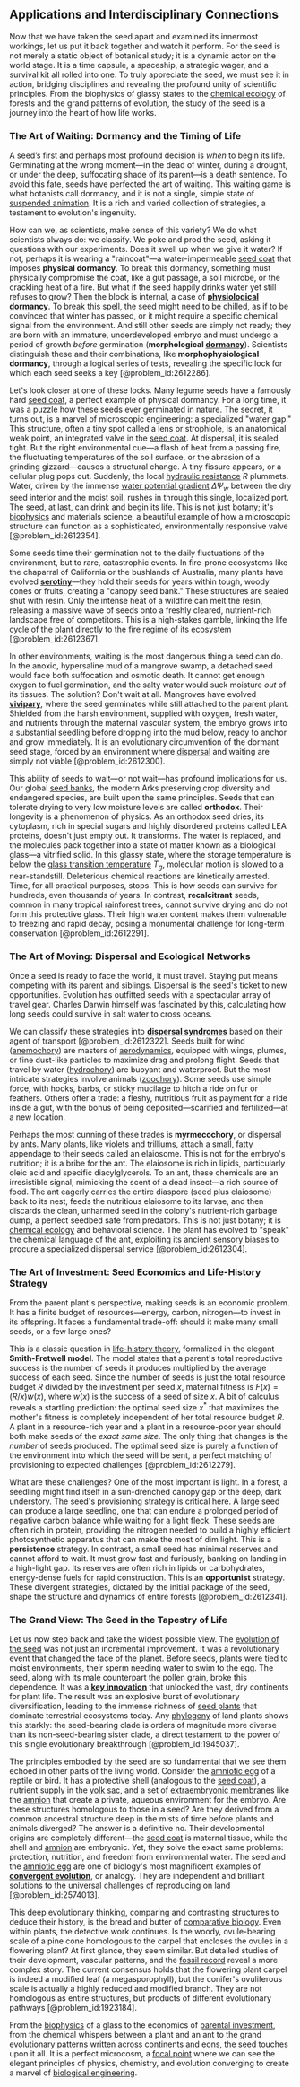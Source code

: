 ## Applications and Interdisciplinary Connections

Now that we have taken the seed apart and examined its innermost workings, let us put it back together and watch it perform. For the seed is not merely a static object of botanical study; it is a dynamic actor on the world stage. It is a time capsule, a spaceship, a strategic wager, and a survival kit all rolled into one. To truly appreciate the seed, we must see it in action, bridging disciplines and revealing the profound unity of scientific principles. From the biophysics of glassy states to the [chemical ecology](@article_id:273330) of forests and the grand patterns of evolution, the study of the seed is a journey into the heart of how life works.

### The Art of Waiting: Dormancy and the Timing of Life

A seed’s first and perhaps most profound decision is *when* to begin its life. Germinating at the wrong moment—in the dead of winter, during a drought, or under the deep, suffocating shade of its parent—is a death sentence. To avoid this fate, seeds have perfected the art of waiting. This waiting game is what botanists call dormancy, and it is not a single, simple state of [suspended animation](@article_id:150843). It is a rich and varied collection of strategies, a testament to evolution's ingenuity.

How can we, as scientists, make sense of this variety? We do what scientists always do: we classify. We poke and prod the seed, asking it questions with our experiments. Does it swell up when we give it water? If not, perhaps it is wearing a "raincoat"—a water-impermeable [seed coat](@article_id:140963) that imposes **physical dormancy**. To break this dormancy, something must physically compromise the coat, like a gut passage, a soil microbe, or the crackling heat of a fire. But what if the seed happily drinks water yet still refuses to grow? Then the block is internal, a case of **[physiological dormancy](@article_id:176451)**. To break this spell, the seed might need to be chilled, as if to be convinced that winter has passed, or it might require a specific chemical signal from the environment. And still other seeds are simply not ready; they are born with an immature, underdeveloped embryo and must undergo a period of growth *before* germination (**morphological [dormancy](@article_id:172458)**). Scientists distinguish these and their combinations, like **morphophysiological dormancy**, through a logical series of tests, revealing the specific lock for which each seed seeks a key [@problem_id:2612286].

Let's look closer at one of these locks. Many legume seeds have a famously hard [seed coat](@article_id:140963), a perfect example of physical dormancy. For a long time, it was a puzzle how these seeds ever germinated in nature. The secret, it turns out, is a marvel of microscopic engineering: a specialized "water gap." This structure, often a tiny spot called a lens or strophiole, is an anatomical weak point, an integrated valve in the [seed coat](@article_id:140963). At dispersal, it is sealed tight. But the right environmental cue—a flash of heat from a passing fire, the fluctuating temperatures of the soil surface, or the abrasion of a grinding gizzard—causes a structural change. A tiny fissure appears, or a cellular plug pops out. Suddenly, the local [hydraulic resistance](@article_id:266299) $R$ plummets. Water, driven by the immense [water potential gradient](@article_id:152375) $\Delta \Psi_{w}$ between the dry seed interior and the moist soil, rushes in through this single, localized port. The seed, at last, can drink and begin its life. This is not just botany; it's [biophysics](@article_id:154444) and materials science, a beautiful example of how a microscopic structure can function as a sophisticated, environmentally responsive valve [@problem_id:2612354].

Some seeds time their germination not to the daily fluctuations of the environment, but to rare, catastrophic events. In fire-prone ecosystems like the chaparral of California or the bushlands of Australia, many plants have evolved **[serotiny](@article_id:186536)**—they hold their seeds for years within tough, woody cones or fruits, creating a "canopy seed bank." These structures are sealed shut with resin. Only the intense heat of a wildfire can melt the resin, releasing a massive wave of seeds onto a freshly cleared, nutrient-rich landscape free of competitors. This is a high-stakes gamble, linking the life cycle of the plant directly to the [fire regime](@article_id:191067) of its ecosystem [@problem_id:2612367].

In other environments, waiting is the most dangerous thing a seed can do. In the anoxic, hypersaline mud of a mangrove swamp, a detached seed would face both suffocation and osmotic death. It cannot get enough oxygen to fuel germination, and the salty water would suck moisture *out* of its tissues. The solution? Don't wait at all. Mangroves have evolved **[vivipary](@article_id:148783)**, where the seed germinates while still attached to the parent plant. Shielded from the harsh environment, supplied with oxygen, fresh water, and nutrients through the maternal vascular system, the embryo grows into a substantial seedling before dropping into the mud below, ready to anchor and grow immediately. It is an evolutionary circumvention of the dormant seed stage, forced by an environment where [dispersal](@article_id:263415) and waiting are simply not viable [@problem_id:2612300].

This ability of seeds to wait—or not wait—has profound implications for us. Our global [seed banks](@article_id:182069), the modern Arks preserving crop diversity and endangered species, are built upon the same principles. Seeds that can tolerate drying to very low moisture levels are called **orthodox**. Their longevity is a phenomenon of physics. As an orthodox seed dries, its cytoplasm, rich in special sugars and highly disordered proteins called LEA proteins, doesn't just empty out. It transforms. The water is replaced, and the molecules pack together into a state of matter known as a biological glass—a vitrified solid. In this glassy state, where the storage temperature is below the [glass transition temperature](@article_id:151759) $T_g$, molecular motion is slowed to a near-standstill. Deleterious chemical reactions are kinetically arrested. Time, for all practical purposes, stops. This is how seeds can survive for hundreds, even thousands of years. In contrast, **recalcitrant** seeds, common in many tropical rainforest trees, cannot survive drying and do not form this protective glass. Their high water content makes them vulnerable to freezing and rapid decay, posing a monumental challenge for long-term conservation [@problem_id:2612291].

### The Art of Moving: Dispersal and Ecological Networks

Once a seed is ready to face the world, it must travel. Staying put means competing with its parent and siblings. Dispersal is the seed's ticket to new opportunities. Evolution has outfitted seeds with a spectacular array of travel gear. Charles Darwin himself was fascinated by this, calculating how long seeds could survive in salt water to cross oceans.

We can classify these strategies into **[dispersal syndromes](@article_id:168773)** based on their agent of transport [@problem_id:2612322]. Seeds built for wind ([anemochory](@article_id:273804)) are masters of [aerodynamics](@article_id:192517), equipped with wings, plumes, or fine dust-like particles to maximize drag and prolong flight. Seeds that travel by water ([hydrochory](@article_id:271323)) are buoyant and waterproof. But the most intricate strategies involve animals ([zoochory](@article_id:273522)). Some seeds use simple force, with hooks, barbs, or sticky mucilage to hitch a ride on fur or feathers. Others offer a trade: a fleshy, nutritious fruit as payment for a ride inside a gut, with the bonus of being deposited—scarified and fertilized—at a new location.

Perhaps the most cunning of these trades is **myrmecochory**, or dispersal by ants. Many plants, like violets and trilliums, attach a small, fatty appendage to their seeds called an elaiosome. This is not for the embryo's nutrition; it is a bribe for the ant. The elaiosome is rich in lipids, particularly oleic acid and specific diacylglycerols. To an ant, these chemicals are an irresistible signal, mimicking the scent of a dead insect—a rich source of food. The ant eagerly carries the entire diaspore (seed plus elaiosome) back to its nest, feeds the nutritious elaiosome to its larvae, and then discards the clean, unharmed seed in the colony's nutrient-rich garbage dump, a perfect seedbed safe from predators. This is not just botany; it is [chemical ecology](@article_id:273330) and behavioral science. The plant has evolved to "speak" the chemical language of the ant, exploiting its ancient sensory biases to procure a specialized dispersal service [@problem_id:2612304].

### The Art of Investment: Seed Economics and Life-History Strategy

From the parent plant's perspective, making seeds is an economic problem. It has a finite budget of resources—energy, carbon, nitrogen—to invest in its offspring. It faces a fundamental trade-off: should it make many small seeds, or a few large ones?

This is a classic question in [life-history theory](@article_id:181558), formalized in the elegant **Smith-Fretwell model**. The model states that a parent's total reproductive success is the number of seeds it produces multiplied by the average success of each seed. Since the number of seeds is just the total resource budget $R$ divided by the investment per seed $x$, maternal fitness is $F(x) = (R/x) w(x)$, where $w(x)$ is the success of a seed of size $x$. A bit of calculus reveals a startling prediction: the optimal seed size $x^{\ast}$ that maximizes the mother's fitness is completely independent of her total resource budget $R$. A plant in a resource-rich year and a plant in a resource-poor year should both make seeds of the *exact same size*. The only thing that changes is the *number* of seeds produced. The optimal seed size is purely a function of the environment into which the seed will be sent, a perfect matching of provisioning to expected challenges [@problem_id:2612279].

What are these challenges? One of the most important is light. In a forest, a seedling might find itself in a sun-drenched canopy gap or the deep, dark understory. The seed's provisioning strategy is critical here. A large seed can produce a large seedling, one that can endure a prolonged period of negative carbon balance while waiting for a light fleck. These seeds are often rich in protein, providing the nitrogen needed to build a highly efficient photosynthetic apparatus that can make the most of dim light. This is a **persistence** strategy. In contrast, a small seed has minimal reserves and cannot afford to wait. It must grow fast and furiously, banking on landing in a high-light gap. Its reserves are often rich in lipids or carbohydrates, energy-dense fuels for rapid construction. This is an **opportunist** strategy. These divergent strategies, dictated by the initial package of the seed, shape the structure and dynamics of entire forests [@problem_id:2612341].

### The Grand View: The Seed in the Tapestry of Life

Let us now step back and take the widest possible view. The [evolution of the seed](@article_id:264231) was not just an incremental improvement. It was a revolutionary event that changed the face of the planet. Before seeds, plants were tied to moist environments, their sperm needing water to swim to the egg. The seed, along with its male counterpart the pollen grain, broke this dependence. It was a **[key innovation](@article_id:146247)** that unlocked the vast, dry continents for plant life. The result was an explosive burst of evolutionary diversification, leading to the immense richness of [seed plants](@article_id:137557) that dominate terrestrial ecosystems today. Any [phylogeny](@article_id:137296) of land plants shows this starkly: the seed-bearing clade is orders of magnitude more diverse than its non-seed-bearing sister clade, a direct testament to the power of this single evolutionary breakthrough [@problem_id:1945037].

The principles embodied by the seed are so fundamental that we see them echoed in other parts of the living world. Consider the [amniotic egg](@article_id:144865) of a reptile or bird. It has a protective shell (analogous to the [seed coat](@article_id:140963)), a nutrient supply in the [yolk sac](@article_id:276421), and a set of [extraembryonic membranes](@article_id:268904) like the [amnion](@article_id:172682) that create a private, aqueous environment for the embryo. Are these structures homologous to those in a seed? Are they derived from a common ancestral structure deep in the mists of time before plants and animals diverged? The answer is a definitive no. Their developmental origins are completely different—the [seed coat](@article_id:140963) is maternal tissue, while the shell and [amnion](@article_id:172682) are embryonic. Yet, they solve the exact same problems: protection, nutrition, and freedom from environmental water. The seed and the [amniotic egg](@article_id:144865) are one of biology's most magnificent examples of **[convergent evolution](@article_id:142947)**, or analogy. They are independent and brilliant solutions to the universal challenges of reproducing on land [@problem_id:2574013].

This deep evolutionary thinking, comparing and contrasting structures to deduce their history, is the bread and butter of [comparative biology](@article_id:165715). Even within plants, the detective work continues. Is the woody, ovule-bearing scale of a pine cone homologous to the carpel that encloses the ovules in a flowering plant? At first glance, they seem similar. But detailed studies of their development, vascular patterns, and the [fossil record](@article_id:136199) reveal a more complex story. The current consensus holds that the flowering plant carpel is indeed a modified leaf (a megasporophyll), but the conifer's ovuliferous scale is actually a highly reduced and modified branch. They are not homologous as entire structures, but products of different evolutionary pathways [@problem_id:1923184].

From the [biophysics](@article_id:154444) of a glass to the economics of [parental investment](@article_id:154226), from the chemical whispers between a plant and an ant to the grand evolutionary patterns written across continents and eons, the seed touches upon it all. It is a perfect microcosm, a [focal point](@article_id:173894) where we can see the elegant principles of physics, chemistry, and evolution converging to create a marvel of [biological engineering](@article_id:270396).
